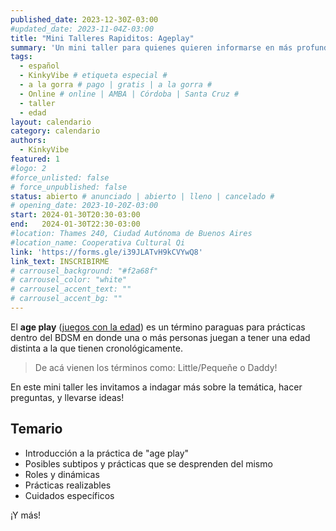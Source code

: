 ```yaml
---
published_date: 2023-12-30Z-03:00
#updated_date: 2023-11-04Z-03:00
title: "Mini Talleres Rapiditos: Ageplay"
summary: 'Un mini taller para quienes quieren informarse en más profundidad sobre Juegos con la edad (Age play), ¡o empezar a practicarlo!'
tags:
  - español
  - KinkyVibe # etiqueta especial #
  - a la gorra # pago | gratis | a la gorra #
  - Online # online | AMBA | Córdoba | Santa Cruz #
  - taller
  - edad
layout: calendario
category: calendario
authors:
  - KinkyVibe
featured: 1
#logo: 2
#force_unlisted: false
# force_unpublished: false
status: abierto # anunciado | abierto | lleno | cancelado #
# opening_date: 2023-10-20Z-03:00
start: 2024-01-30T20:30-03:00
end:   2024-01-30T22:30-03:00
#location: Thames 240, Ciudad Autónoma de Buenos Aires
#location_name: Cooperativa Cultural Qi
link: 'https://forms.gle/i39JLATvH9kCVYwQ8'
link_text: INSCRIBIRME
# carrousel_background: "#f2a68f"
# carrousel_color: "white"
# carrousel_accent_text: ""
# carrousel_accent_bg: ""
---
```

El **age play** ([juegos con la edad](/wiki/edad)) es un término paraguas para prácticas dentro del BDSM en donde una o más personas juegan a tener una edad distinta a la que tienen cronológicamente. 

> De acá vienen los términos como: Little/Pequeñe o Daddy!

En este mini taller les invitamos a indagar más sobre la temática, hacer preguntas, y llevarse ideas! 

## Temario 
- Introducción a la práctica de "age play"
- Posibles subtipos y prácticas que se desprenden del mismo
- Roles y dinámicas 
- Prácticas realizables 
- Cuidados específicos 

¡Y más! 